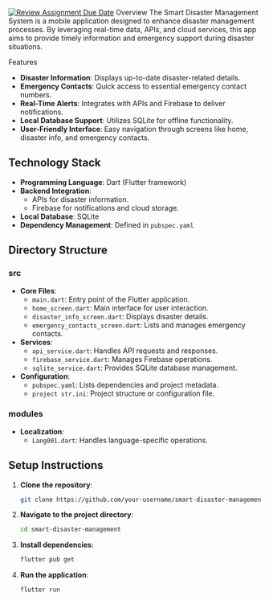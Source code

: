[![Review Assignment Due Date](https://classroom.github.com/assets/deadline-readme-button-22041afd0340ce965d47ae6ef1cefeee28c7c493a6346c4f15d667ab976d596c.svg)](https://classroom.github.com/a/aTJeVIOJ)
Overview
The Smart Disaster Management System is a mobile application designed to enhance disaster management processes. By leveraging real-time data, APIs, and cloud services, this app aims to provide timely information and emergency support during disaster situations.

Features
- **Disaster Information**: Displays up-to-date disaster-related details.
- **Emergency Contacts**: Quick access to essential emergency contact numbers.
- **Real-Time Alerts**: Integrates with APIs and Firebase to deliver notifications.
- **Local Database Support**: Utilizes SQLite for offline functionality.
- **User-Friendly Interface**: Easy navigation through screens like home, disaster info, and emergency contacts.


## Technology Stack
- **Programming Language**: Dart (Flutter framework)
- **Backend Integration**:
  - APIs for disaster information.
  - Firebase for notifications and cloud storage.
- **Local Database**: SQLite
- **Dependency Management**: Defined in `pubspec.yaml`

## Directory Structure

### **src**
- **Core Files**:
  - `main.dart`: Entry point of the Flutter application.
  - `home_screen.dart`: Main interface for user interaction.
  - `disaster_info_screen.dart`: Displays disaster details.
  - `emergency_contacts_screen.dart`: Lists and manages emergency contacts.
- **Services**:
  - `api_service.dart`: Handles API requests and responses.
  - `firebase_service.dart`: Manages Firebase operations.
  - `sqlite_service.dart`: Provides SQLite database management.
- **Configuration**:
  - `pubspec.yaml`: Lists dependencies and project metadata.
  - `project str.ini`: Project structure or configuration file.

### **modules**
- **Localization**:
  - `Lang001.dart`: Handles language-specific operations.


## Setup Instructions
1. **Clone the repository**:
   ```bash
   git clone https://github.com/your-username/smart-disaster-management.git
   ```
2. **Navigate to the project directory**:
   ```bash
   cd smart-disaster-management
   ```
3. **Install dependencies**:
   ```bash
   flutter pub get
   ```
4. **Run the application**:
   ```bash
   flutter run
   ```




